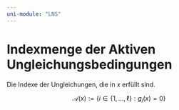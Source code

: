 ```yaml
---
uni-module: "LNS"
---
```


# Indexmenge der Aktiven Ungleichungsbedingungen

Die Indexe der Ungleichungen, die in $x$ erfüllt sind.

$$\mathcal{A}(x):=\left\{i \in\{1, \ldots, \ell\}: g_{i}(x)=0\right\}$$
